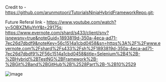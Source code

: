 Credit to - https://github.com/arunmotoori/TutorialsNinjaHybridFrameworkRepo.git;

Future Referal link - https://www.youtube.com/watch?v=5OBXZMiuYnY&t=29175s;
https://www.evernote.com/shard/s433/client/snv?isnewsnv=true&noteGuid=1893819d-350a-4eca-ad71-7ec26d7dbdf9&noteKey=56c1514a1cbd0458&sn=https%3A%2F%2Fwww.evernote.com%2Fshard%2Fs433%2Fsh%2F1893819d-350a-4eca-ad71-7ec26d7dbdf9%2F56c1514a1cbd0458&title=Selenium%2B4%2B-%2BHybrid%2BTestNG%2BFramework%2B-%2BGit%2Band%2BGitHub%2B%2528Part%2B-%2B10%2529


![image](https://github.com/olatunde222/Selenium-Automaton-Project-qa-TutorialsNinja/assets/115417709/7fb54482-fab3-4fc8-be38-16ada102169e)
